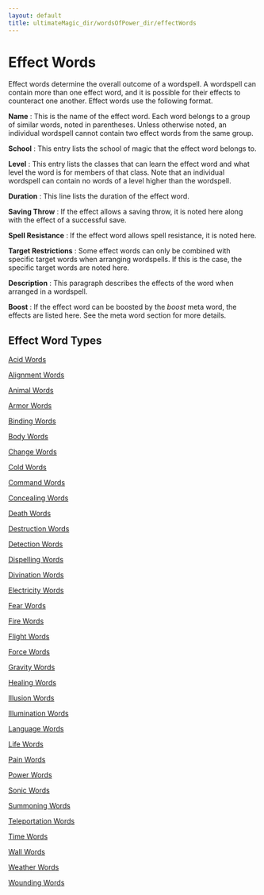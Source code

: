 ```yaml
---
layout: default
title: ultimateMagic_dir/wordsOfPower_dir/effectWords
---
```

# Effect Words

Effect words determine the overall outcome of a wordspell. A wordspell can contain more than one effect word, and it is possible for their effects to counteract one another. Effect words use the following format.

**Name** : This is the name of the effect word. Each word belongs to a group of similar words, noted in parentheses. Unless otherwise noted, an individual wordspell cannot contain two effect words from the same group.

**School** : This entry lists the school of magic that the effect word belongs to.

**Level** : This entry lists the classes that can learn the effect word and what level the word is for members of that class. Note that an individual wordspell can contain no words of a level higher than the wordspell.

**Duration** : This line lists the duration of the effect word.

**Saving Throw** : If the effect allows a saving throw, it is noted here along with the effect of a successful save.

**Spell Resistance** : If the effect word allows spell resistance, it is noted here.

**Target Restrictions** : Some effect words can only be combined with specific target words when arranging wordspells. If this is the case, the specific target words are noted here.

**Description** : This paragraph describes the effects of the word when arranged in a wordspell.

**Boost** : If the effect word can be boosted by the _boost_ meta word, the effects are listed here. See the meta word section for more details.

## Effect Word Types

[Acid Words](effectwords_dir/acidWords)

[Alignment Words](effectwords_dir/alignmentWords)

[Animal Words](effectwords_dir/animalWords)

[Armor Words](effectwords_dir/armorWords)

[Binding Words](effectwords_dir/bindingWords)

[Body Words](effectwords_dir/bodyWords)

[Change Words](effectwords_dir/changeWords)

[Cold Words](effectwords_dir/coldWords)

[Command Words](effectwords_dir/commandWords)

[Concealing Words](effectwords_dir/concealingWords)

[Death Words](effectwords_dir/deathWords)

[Destruction Words](effectwords_dir/destructionWords)

[Detection Words](effectwords_dir/detectionWords)

[Dispelling Words](effectwords_dir/dispellingWords)

[Divination Words](effectwords_dir/divinationWords)

[Electricity Words](effectwords_dir/electricityWords)

[Fear Words](effectwords_dir/fearWords)

[Fire Words](effectwords_dir/fireWords)

[Flight Words](effectwords_dir/flightWords)

[Force Words](effectwords_dir/forceWords)

[Gravity Words](effectwords_dir/gravityWords)

[Healing Words](effectwords_dir/healingWords)

[Illusion Words](effectwords_dir/illusionWords)

[Illumination Words](effectwords_dir/illuminationWords)

[Language Words](effectwords_dir/languageWords)

[Life Words](effectwords_dir/lifeWords)

[Pain Words](effectwords_dir/painWords)

[Power Words](effectwords_dir/powerWords)

[Sonic Words](effectwords_dir/sonicWords)

[Summoning Words](effectwords_dir/summoningWords)

[Teleportation Words](effectwords_dir/teleportationWords)

[Time Words](effectwords_dir/timeWords)

[Wall Words](effectwords_dir/wallWords)

[Weather Words](effectwords_dir/weatherWords)

[Wounding Words](effectwords_dir/woundingWords)

